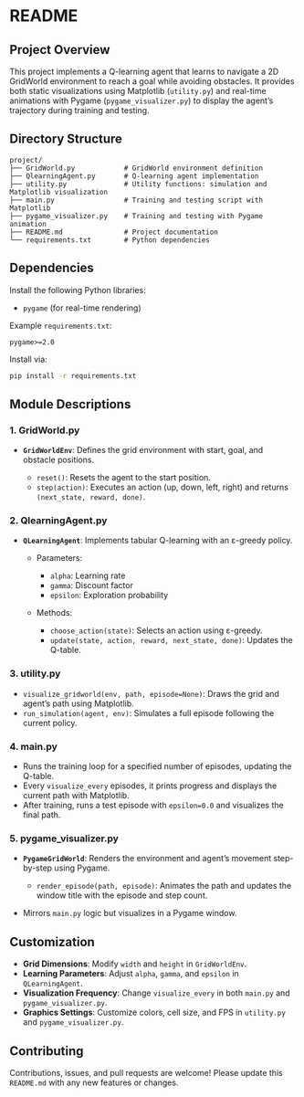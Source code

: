 # README

## Project Overview

This project implements a Q-learning agent that learns to navigate a 2D GridWorld environment to reach a goal while avoiding obstacles. It provides both static visualizations using Matplotlib (`utility.py`) and real-time animations with Pygame (`pygame_visualizer.py`) to display the agent’s trajectory during training and testing.

## Directory Structure

```
project/
├── GridWorld.py            # GridWorld environment definition
├── QlearningAgent.py       # Q-learning agent implementation
├── utility.py              # Utility functions: simulation and Matplotlib visualization
├── main.py                 # Training and testing script with Matplotlib
├── pygame_visualizer.py    # Training and testing with Pygame animation
├── README.md               # Project documentation
└── requirements.txt        # Python dependencies
```

## Dependencies

Install the following Python libraries:

* `pygame` (for real-time rendering)

Example `requirements.txt`:

```
pygame>=2.0
```

Install via:

```bash
pip install -r requirements.txt
```

## Module Descriptions

### 1. GridWorld.py

* **`GridWorldEnv`**: Defines the grid environment with start, goal, and obstacle positions.

  * `reset()`: Resets the agent to the start position.
  * `step(action)`: Executes an action (up, down, left, right) and returns `(next_state, reward, done)`.

### 2. QlearningAgent.py

* **`QLearningAgent`**: Implements tabular Q-learning with an ε-greedy policy.

  * Parameters:

    * `alpha`: Learning rate
    * `gamma`: Discount factor
    * `epsilon`: Exploration probability
  * Methods:

    * `choose_action(state)`: Selects an action using ε-greedy.
    * `update(state, action, reward, next_state, done)`: Updates the Q-table.

### 3. utility.py

* `visualize_gridworld(env, path, episode=None)`: Draws the grid and agent’s path using Matplotlib.
* `run_simulation(agent, env)`: Simulates a full episode following the current policy.

### 4. main.py

* Runs the training loop for a specified number of episodes, updating the Q-table.
* Every `visualize_every` episodes, it prints progress and displays the current path with Matplotlib.
* After training, runs a test episode with `epsilon=0.0` and visualizes the final path.

### 5. pygame\_visualizer.py

* **`PygameGridWorld`**: Renders the environment and agent’s movement step-by-step using Pygame.

  * `render_episode(path, episode)`: Animates the path and updates the window title with the episode and step count.
* Mirrors `main.py` logic but visualizes in a Pygame window.

## Customization

* **Grid Dimensions**: Modify `width` and `height` in `GridWorldEnv`.
* **Learning Parameters**: Adjust `alpha`, `gamma`, and `epsilon` in `QLearningAgent`.
* **Visualization Frequency**: Change `visualize_every` in both `main.py` and `pygame_visualizer.py`.
* **Graphics Settings**: Customize colors, cell size, and FPS in `utility.py` and `pygame_visualizer.py`.

## Contributing

Contributions, issues, and pull requests are welcome! Please update this `README.md` with any new features or changes.

